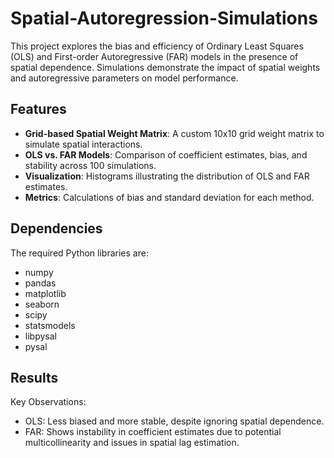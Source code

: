 # Spatial-Autoregression-Simulations
This project explores the bias and efficiency of Ordinary Least Squares (OLS) and First-order Autoregressive (FAR) models in the presence of spatial dependence. Simulations demonstrate the impact of spatial weights and autoregressive parameters on model performance.
## Features
- **Grid-based Spatial Weight Matrix**: A custom 10x10 grid weight matrix to simulate spatial interactions.
- **OLS vs. FAR Models**: Comparison of coefficient estimates, bias, and stability across 100 simulations.
- **Visualization**: Histograms illustrating the distribution of OLS and FAR estimates.
- **Metrics**: Calculations of bias and standard deviation for each method.
## Dependencies
The required Python libraries are:
- numpy
- pandas
- matplotlib
- seaborn
- scipy
- statsmodels
- libpysal
- pysal
## Results
Key Observations:
* OLS: Less biased and more stable, despite ignoring spatial dependence.
* FAR: Shows instability in coefficient estimates due to potential multicollinearity and issues in spatial lag estimation.
